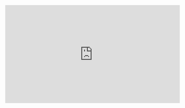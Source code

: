<iframe width="560" height="315" src="https://www.youtube.com/watch?v=qeZQvS0o2tI&feature=youtu.bes" frameborder="0"
    allow="accelerometer; autoplay; clipboard-write; encrypted-media; gyroscope; picture-in-picture"
    allowfullscreen></iframe>
